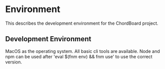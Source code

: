 # Environment

This describes the development environment for the ChordBoard project.

## Development Environment

MacOS as the operating system. All basic cli tools are available.
Node and npm can be used after 'eval $(fnm env) && fnm use' to use the correct version.
